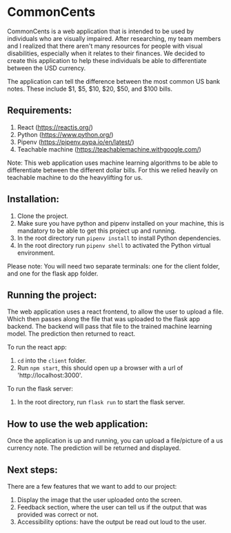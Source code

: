 # CommonCents

CommonCents is a web application that is intended to be used by individuals who are visually impaired. After researching, my team members and I realized that there aren't many resources for people with visual disabilities, especially when it relates to their finances. We decided to create this application to help these individuals be able to differentiate between the USD currency.

The application can tell the difference between the most common US bank notes. These include $1, $5, $10, $20, $50, and $100 bills.

## Requirements:

1. React (https://reactjs.org/)
2. Python (https://www.python.org/)
3. Pipenv (https://pipenv.pypa.io/en/latest/)
4. Teachable machine (https://teachablemachine.withgoogle.com/)

Note: This web application uses machine learning algorithms to be able to differentiate between the different dollar bills. For this we relied heavily on teachable machine to do the heavylifting for us.

## Installation:

1. Clone the project.
2. Make sure you have python and pipenv installed on your machine, this is mandatory to be able to get this project up and running.
3. In the root directory run `pipenv install` to install Python dependencies.
4. In the root directory run `pipenv shell` to activated the Python virtual environment.

Please note: You will need two separate terminals: one for the client folder, and one for the flask app folder.

## Running the project:

The web application uses a react frontend, to allow the user to upload a file. Which then passes along the file that was uploaded to the flask app backend. The backend will pass that file to the trained machine learning model. The prediction then returned to react.

To run the react app:

1. `cd` into the `client` folder.
2. Run `npm start`, this should open up a browser with a url of 'http://localhost:3000'.

To run the flask server:

1. In the root directory, run `flask run` to start the flask server.

## How to use the web application:

Once the application is up and running, you can upload a file/picture of a us currency note. The prediction will be returned and displayed.

## Next steps:

There are a few features that we want to add to our project:

1. Display the image that the user uploaded onto the screen.
2. Feedback section, where the user can tell us if the output that was provided was correct or not.
3. Accessibility options: have the output be read out loud to the user.
